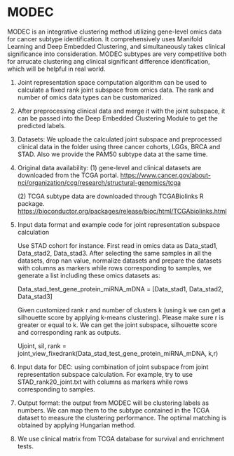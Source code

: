 # MODEC
MODEC is an integrative clustering method utilizing gene-level omics data for cancer subtype identification. It comprehensively uses Manifold Learning and Deep Embedded Clustering, and simultaneously takes clinical significance into consideration. MODEC subtypes are very competitive both for arrucate clustering ang clinical significant difference identification, which will be helpful in real world.

1. Joint representation space computation algorithm can be used to calculate a fixed rank joint subspace from omics data. The rank and number of omics data types can be customarized.

3. After preprocessing clinical data and merge it with the joint subspace, it can be passed into the Deep Embedded Clustering Module to get the predicted labels.

5. Datasets: We uploade the calculated joint subspace and preprocessed clinical data in the folder using three cancer cohorts, LGGs, BRCA and STAD. Also we provide the PAM50 subtype data at the same time.

7. Original data availability: 
   (1) gene-level and clinical datasets are downloaded from the TCGA portal. https://www.cancer.gov/about-nci/organization/ccg/research/structural-genomics/tcga
   
   (2) TCGA subtype data are downloaded through TCGABiolinks R package. https://bioconductor.org/packages/release/bioc/html/TCGAbiolinks.html
   
5. Input data format and example code for joint representation subspace calculation

   Use STAD cohort for instance. First read in omics data as Data_stad1, Data_stad2, Data_stad3. After selecting the same samples in all the datasets, drop nan value, normalize datasets and prepare the datasets with columns as markers while rows corresponding to samples, we generate a list including these omics datasets as:
   
   Data_stad_test_gene_protein_miRNA_mDNA = [Data_stad1, Data_stad2, Data_stad3]
  
   Given customized rank r and number of clusters k (using k we can get a silhouette score by applying k-means clustering). Please make sure r is greater or equal to k. We can get the joint subspace, silhouette score and corresponding rank as outputs.
   
   Ujoint, sil, rank = joint_view_fixedrank(Data_stad_test_gene_protein_miRNA_mDNA, k,r)
   
6. Input data for DEC: using combination of joint subspace from joint representation subspace calculation. For example, try to use STAD_rank20_joint.txt with columns as markers while rows corresponding to samples.

7. Output format: the output from MODEC will be clustering labels as numbers. We can map them to the subtype contained in the TCGA dataset to measure the clustering performance. The optimal matching is obtained by applying Hungarian method.

8. We use clinical matrix from TCGA database for survival and enrichment tests.
